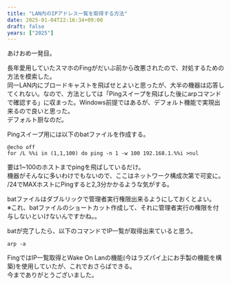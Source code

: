 ```yaml
---
title: "LAN内のIPアドレス一覧を取得する方法"
date: 2025-01-04T22:16:34+09:00
draft: false
years: ["2025"]
---
```

あけおめ一発目。  

長年愛用していたスマホのFingがだいぶ前から改悪されたので、対処するための方法を模索した。  
同一LAN内にブロードキャストを飛ばせとよいと思ったが、大半の機器は応答してくれない。なので、方法としては「Pingスイープを飛ばした後にarpコマンドで確認する」に収まった。Windows前提ではあるが、デフォルト機能で実現出来るので良いと思った。  
デフォルト厨なのだ。  

Pingスイープ用には以下のbatファイルを作成する。  
```
@echo off
for /L %%i in (1,1,100) do ping -n 1 -w 100 192.168.1.%%i >nul
```
要は1~100のホストまでpingを飛ばしているだけ。  
機器がそんなに多いわけでもないので、ここはネットワーク構成次第で可変に。  
/24でMAXホストにPingすると2,3分かかるような気がする。  

batファイルはダブルリックで管理者実行権限出来るようにしておくとよい。  
※これ、batファイルのショートカット作成して、それに管理者実行の権限を付与しないといけないんですかね。。  


batが完了したら、以下のコマンドでIP一覧が取得出来ていると思う。  
```
arp -a
```

FingではIP一覧取得とWake On Lanの機能(今はラズパイ上にお手製の機能を構築)を使用していたが、これでおさらばできる。  
今までありがとうございました。